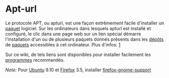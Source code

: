 # Apt-url

Le protocole APT, ou apturl, est une façon extrêmement facile
d'installer un [paquet](Paquet) logiciel. Sur les ordinateurs
dans lesquels apturl est installé et configuré, le clic dans une page
web sur un lien spécial démarre l'installation d'un ou de plusieurs
paquets donnés présents dans les [dépôts](Dépôt) de
[paquets](Paquet) accessibles à cet ordinateur. Plus d'infos:
[1](http://doc.ubuntu-fr.org/apturl)

Sur ce wiki, de tels liens sont disponibles pour installer facilement
les [programmes](Programmes) recommandés.

*Note:* Pour [Ubuntu](Ubuntu) 9.10 et
[Firefox](Firefox) 3.5, installer
[firefox-gnome-support](apt://firefox-gnome-support)